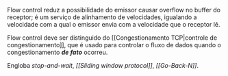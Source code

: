 Flow control reduz a possibilidade do emissor causar overflow no buffer do receptor; é um serviço de alinhamento de velocidades, igualando a velocidade com a qual o emissor envia com a velocidade que o receptor lê.

Flow control deve ser distinguido do [[Congestionamento TCP|controle de congestionamento]], que é usado para controlar o fluxo de dados quando o congestionamento ***de fato*** ocorreu.

Engloba *stop-and-wait*, *[[Sliding window protocol]]*, *[[Go-Back-N]]*.
